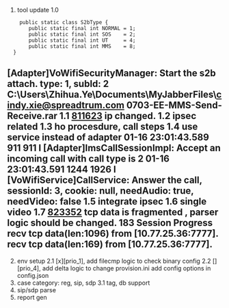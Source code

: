 

1. tool update
1.0 
```
    public static class S2bType {      
       public static final int NORMAL = 1;
       public static final int SOS    = 2;
       public static final int UT     = 4;
       public static final int MMS    = 8;
  }
```
   [Adapter]VoWifiSecurityManager: Start the s2b attach. type: 1, subId: 2
    C:\Users\Zhihua.Ye\Documents\MyJabberFiles\cindy.xie@spreadtrum.com
    0703-EE-MMS-Send-Receive.rar
1.1 [811623](http://bugzilla.spreadtrum.com/bugzilla/show_bug.cgi?id=811623)  ip changed.
1.2 ipsec related
1.3 ho procesdure, call steps
1.4 use service instead of adapter
01-16 23:01:43.589   911   911 I [Adapter]ImsCallSessionImpl: Accept an incoming call with call type is 2
01-16 23:01:43.591  1244  1926 I [VoWifiService]CallService: Answer the call, sessionId: 3, cookie: null, needAudio: true, needVideo: false
1.5 integrate ipsec
1.6 single video
1.7 [823352](http://bugzilla.spreadtrum.com/bugzilla/show_bug.cgi?id=823352) tcp data is fragmented , parser logic should be changed.
            183 Session Progress
            recv tcp data(len:1096) from [10.77.25.36:7777].  recv tcp data(len:169) from [10.77.25.36:7777].
-----------------------------------------------------
2. env setup
2.1 [x][prio_1], add filecmp logic to check binary config
2.2 [][prio_4], add delta logic to change provision.ini
    add config options in config.json
3. case category: reg, sip, sdp
3.1 tag, db support
4. sip/sdp parse
5. report gen
